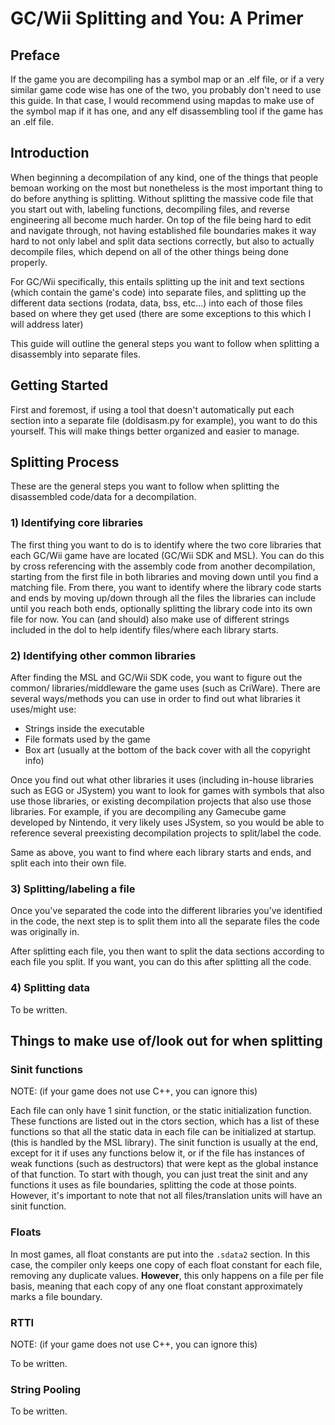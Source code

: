 # GC/Wii Splitting and You: A Primer

## Preface

If the game you are decompiling has a symbol map or an .elf file, or if a very similar game code wise has one of the two, you probably don't need to use this guide. In that case, I would recommend using mapdas to make use of the symbol map if it has one, and any elf disassembling tool if the game has an .elf file.

## Introduction

When beginning a decompilation of any kind, one of the things that people bemoan working on the most but nonetheless is the most important thing to do before anything is splitting. Without splitting the massive code file that you start out with, labeling functions, decompiling files, and reverse engineering all become much harder. On top of the file being hard to edit and navigate through, not having established file boundaries makes it way hard to not only label and split data sections correctly, but also to actually decompile files, which depend on all of the other things being done properly.

For GC/Wii specifically, this entails splitting up the init and text sections (which contain the game's code) into separate files, and splitting up the different data sections (rodata, data, bss, etc...) into each of those files based on where they get used (there are some exceptions to this which I will address later)

This guide will outline the general steps you want to follow when splitting a disassembly into separate files.


## Getting Started

First and foremost, if using a tool that doesn't automatically put each section into a separate file (doldisasm.py for example), you want to do this yourself. This will make things better organized and easier to manage.

## Splitting Process

These are the general steps you want to follow when splitting the disassembled code/data for a decompilation.

### 1) Identifying core libraries

The first thing you want to do is to identify where the two core libraries that each GC/Wii game have are located (GC/Wii SDK and MSL). You can do this by cross referencing with the assembly code from another decompilation, starting from the first file in both libraries and moving down until you find a matching file. From there, you want to identify where the library code starts and ends by moving up/down through all the files the libraries can include until you reach both ends, optionally splitting the library code into its own file for now. You can (and should) also make use of different strings included in the dol to help identify files/where each library starts.

### 2) Identifying other common libraries

After finding the MSL and GC/Wii SDK code, you want to figure out the common/ libraries/middleware the game uses (such as CriWare). There are several ways/methods you can use in order to find out what libraries it uses/might use:

- Strings inside the executable
- File formats used by the game
- Box art (usually at the bottom of the back cover with all the copyright info)

Once you find out what other libraries it uses (including in-house libraries such as EGG or JSystem) you want to look for games with symbols that also use those libraries, or existing decompilation projects that also use those libraries. For example, if you are decompiling any Gamecube game developed by Nintendo, it very likely uses JSystem, so you would be able to reference several preexisting decompilation projects to split/label the code.

Same as above, you want to find where each library starts and ends, and split each into their own file.

### 3) Splitting/labeling a file

Once you've separated the code into the different libraries you've identified in the code, the next step is to split them into all the separate files the code was originally in.

After splitting each file, you then want to split the data sections according to each file you split. If you want, you can do this after splitting all the code.

### 4) Splitting data

To be written.


## Things to make use of/look out for when splitting

### Sinit functions
NOTE: (if your game does not use C++, you can ignore this)

Each file can only have 1 sinit function, or the static initialization function. These functions are listed out in the ctors section, which has a list of these functions so that all the static data in each file can be initialized at startup. (this is handled by the MSL library). The sinit function is usually at the end, except for it if uses any functions below it, or if the file has instances of weak functions (such as destructors) that were kept as the global instance of that function. To start with though, you can just treat the sinit and any functions it uses as file boundaries, splitting the code at those points. However, it's important to note that not all files/translation units will have an sinit function.

### Floats
In most games, all float constants are put into the `.sdata2` section. In this case, the compiler only keeps one copy of each float constant for each file, removing any duplicate values. **However**, this only happens on a file per file basis, meaning that each copy of any one float constant approximately marks a file boundary.

### RTTI
NOTE: (if your game does not use C++, you can ignore this)

To be written.

### String Pooling
To be written.
